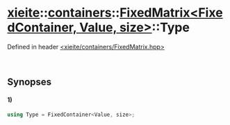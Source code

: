 # [xieite](../../../../xieite.md)\:\:[containers](../../../../containers.md)\:\:[FixedMatrix\<FixedContainer, Value, size\>](../../../FixedMatrix.md)\:\:Type
Defined in header [<xieite/containers/FixedMatrix.hpp>](../../../../../include/xieite/containers/FixedMatrix.hpp)

&nbsp;

## Synopses
#### 1)
```cpp
using Type = FixedContainer<Value, size>;
```
